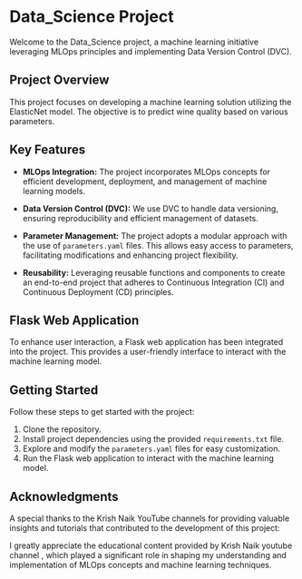 # Data_Science Project

Welcome to the Data_Science project, a machine learning initiative leveraging MLOps principles and implementing Data Version Control (DVC).

## Project Overview

This project focuses on developing a machine learning solution utilizing the ElasticNet model. The objective is to predict wine quality based on various parameters.

## Key Features

- **MLOps Integration:** The project incorporates MLOps concepts for efficient development, deployment, and management of machine learning models.
  
- **Data Version Control (DVC):** We use DVC to handle data versioning, ensuring reproducibility and efficient management of datasets.

- **Parameter Management:** The project adopts a modular approach with the use of `parameters.yaml` files. This allows easy access to parameters, facilitating modifications and enhancing project flexibility.

- **Reusability:** Leveraging reusable functions and components to create an end-to-end project that adheres to Continuous Integration (CI) and Continuous Deployment (CD) principles.

## Flask Web Application

To enhance user interaction, a Flask web application has been integrated into the project. This provides a user-friendly interface to interact with the machine learning model.

## Getting Started

Follow these steps to get started with the project:

1. Clone the repository.
2. Install project dependencies using the provided `requirements.txt` file.
3. Explore and modify the `parameters.yaml` files for easy customization.
4. Run the Flask web application to interact with the machine learning model.

## Acknowledgments

A special thanks to the  Krish Naik YouTube channels for providing valuable insights and tutorials that contributed to the development of this project:


I greatly appreciate the educational content provided by Krish Naik youtube channel , which played a significant role in shaping my understanding and implementation of MLOps concepts and machine learning techniques.
